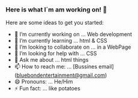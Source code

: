 ### Here is what I´m am working on! 👋


Here are some ideas to get you started:

- 🔭 I’m currently working on ... Web development
- 🌱 I’m currently learning ... html & CSS
- 👯 I’m looking to collaborate on ... in a WebPage
- 🤔 I’m looking for help with ... CSS
- 💬 Ask me about ... html things
- 📫 How to reach me: ... [Bussines email] (bluebondentertainment@gmail.com)
- 😄 Pronouns: ... He/Him
- ⚡ Fun fact: ... like potatoes
